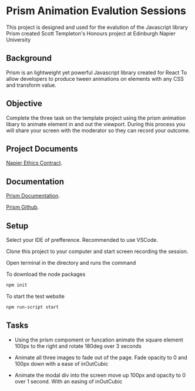 # Prism Animation Evalution Sessions

This project is designed and used for the evalution of the Javascript library Prism created Scott Templeton's Honours project at Edinburgh Napier University

## Background

Prism is an lightweight yet powerful Javascript library created for React To allow developers to produce tween animations on elements with any CSS and transform value.

## Objective

Complete the three task on the template project using the prism animation libary to animate element in and out the viewport. During this process you will share your screen with the moderator so they can record your outcome.

## Project Documents

[Napier Ethics Contract](https://prism.worksbyscott.uk).

## Documentation

[Prism Documentation](https://prism.worksbyscott.uk).

[Prism Github](https://github.com/worksbyscott/prism-animation).

## Setup

Select your IDE of prefference. Recommended to use VSCode.

Clone this project to your computer and start screen recording the session.

Open terminal in the directory and runs the command

To download the node packages

```bash
npm init
```
To start the test website

```bash
npm run-script start
```


## Tasks

* Using the prism compoment or funcation animate the square element 100px to the right and rotate 180deg over 3 seconds

* Animate all three images to fade out of the page. Fade opacity to 0 and 100px down with a ease of inOutCubic

* Animate the modal div into the screen move up 100px and opacity to 0 over 1 second. With an easing of inOutCubic

